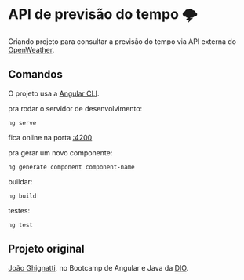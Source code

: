 # API de previsão do tempo 🌩

Criando projeto para consultar a previsão do tempo via API externa do [OpenWeather](https://openweathermap.org).

## Comandos

O projeto usa a [Angular CLI](https://github.com/angular/angular-cli).

pra rodar o servidor de desenvolvimento:
```
ng serve
```

fica online na porta [:4200](http://localhost:4200/)

pra gerar um novo componente:
```
ng generate component component-name
```

buildar:
```
ng build
```

testes:
```
ng test
```

## Projeto original

[João Ghignatti](https://github.com/JGhignatti/jv-weather), no Bootcamp de Angular e Java da [DIO](https://web.digitalinnovation.one).
